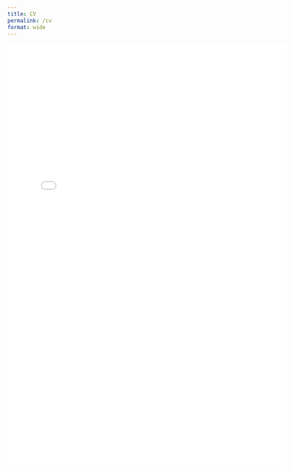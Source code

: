 ```yaml
---
title: CV
permalink: /cv
format: wide
---
```




<!-- The pdf version of the CV is [here]({{ site.baseurl }}/_data/AlexBurlacu_resume_extended.pdf) -->
<!-- https://jekyll.github.io/jekyll-archives/ -->
<iframe title="Alex Burlacu's CV" src="/_data/AlexBurlacu_resume_extended.pdf#zoom=pageheight" width="125%" height="950" allowfullscreen="" frameborder="0">
